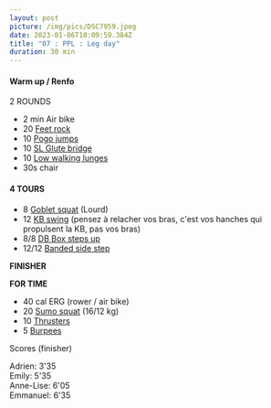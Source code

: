 ```yaml
---
layout: post
picture: /img/pics/DSC7959.jpeg
date: 2023-01-06T10:09:59.384Z
title: "07 : PPL : Leg day"
duration: 30 min
---
```

#### Warm up / Renfo

2 ROUNDS

* 2 min Air bike
* 20 [Feet rock](https://www.youtube.com/watch?v=4Vm-Yek6jqU)
* 10 [Pogo jumps](https://www.youtube.com/watch?v=dMnECxl6dsY)
* 10 [SL Glute bridge](https://www.youtube.com/watch?v=tiZWu8faIkM)
* 10 [Low walking lunges](https://www.youtube.com/watch?v=c_JmWYFNMFA)
* 30s chair

#### 4 TOURS

* 8 [Goblet squat](https://www.youtube.com/watch?v=f-Vf2yRRqOg) (Lourd)
* 12 [KB swing](https://www.youtube.com/watch?v=KkYOW3jDhoM) (pensez à relacher vos bras, c'est vos hanches qui propulsent la KB, pas vos bras)
* 8/8 [DB Box steps up ](https://www.youtube.com/watch?v=37tVohr7LcE)
* 12/12 [Banded side step](https://www.youtube.com/shorts/UUNyxR0okO4)

**FINISHER**

**FOR TIME** 

* 40 cal ERG (rower / air bike)
* 20 [Sumo squat](https://www.youtube.com/watch?v=WepILpVDm4Y) (16/12 kg)
* 10 [Thrusters](https://www.youtube.com/watch?v=ktDIi7qBHHM)
* 5 [Burpees](https://www.youtube.com/watch?v=c1M1wjeZOYY)

Scores (finisher)

Adrien: 3'35\
Emily: 5'35\
Anne-Lise: 6'05\
Emmanuel: 6'35